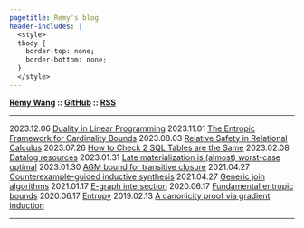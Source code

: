 ```yaml
---
pagetitle: Remy's blog
header-includes: |
  <style>
  tbody {
    border-top: none;
    border-bottom: none;
  }
  </style>
---
```


**[Remy Wang](https://remy.wang/) :: [GitHub](https://github.com/remysucre/remysucre.github.io) :: [RSS](feed.rss)**

---------- --------------------------------------------------
2023.12.06 [Duality in Linear Programming](dual-lp.html)
2023.11.01 [The Entropic Framework for Cardinality Bounds](entropy-card.html)
2023.08.03 [Relative Safety in Relational Calculus](relational-calculus.html)
2023.07.26 [How to Check 2 SQL Tables are the Same](sql-eq.html)
2023.02.08 [Datalog resources](datalog-resources.html)
2023.01.31 [Late materialization is (almost) worst-case optimal](late-materialization.html)
2023.01.30 [AGM bound for transitive closure](recursive-agm.html)
2021.04.27 [Counterexample-guided inductive synthesis](cegis.html)
2021.04.27 [Generic join algorithms](wcoj.html)
2021.01.17 [E-graph intersection](egraph-inter.html)
2020.06.17 [Fundamental entropic bounds](entropic-bounds.html)
2020.06.17 [Entropy](entropy.html)
2019.02.13 [A canonicity proof via gradient induction](grad-ind.html)
---------- --------------------------------------------------
